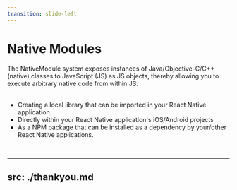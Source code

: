 ```yaml
---
transition: slide-left
---
```


# Native Modules

<div>

The NativeModule system exposes instances of Java/Objective-C/C++ (native) classes to JavaScript (JS) as JS objects, thereby allowing you to execute arbitrary native code from within JS.
<br>
<br>

- Creating a local library that can be imported in your React Native application.
- Directly within your React Native application's iOS/Android projects
- As a NPM package that can be installed as a dependency by your/other React Native applications.

<br>
</div>

<!--
Native Modules
-->

---
src: ./thankyou.md
---
